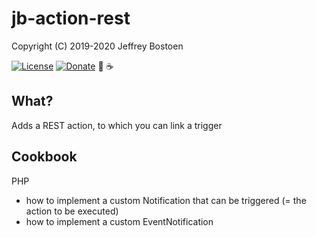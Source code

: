 # jb-action-rest
Copyright (C) 2019-2020 Jeffrey Bostoen

[![License](https://img.shields.io/github/license/jbostoen/iTop-custom-extensions)](https://github.com/jbostoen/iTop-custom-extensions/blob/master/license.md)
[![Donate](https://img.shields.io/badge/Donate-PayPal-green.svg)](https://www.paypal.me/jbostoen)
🍻 ☕

## What?
Adds a REST action, to which you can link a trigger

## Cookbook

PHP
* how to implement a custom Notification that can be triggered (= the action to be executed)
* how to implement a custom EventNotification

